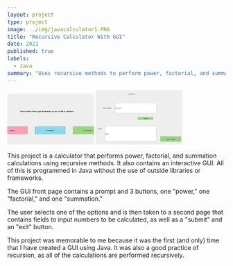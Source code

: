 ```yaml
---
layout: project
type: project
image: ../img/javacalculator1.PNG
title: "Recursive Calculator With GUI"
date: 2021
published: true
labels:
  - Java
summary: "Uses recursive methods to perform power, factorial, and summation calculations. Interacts with user using an interactive GUI"
---
```


<div class="text-center p-4">
  <img width="200px" src="../img/javacalculator1.PNG" class="img-thumbnail" >
  <img width="200px" src="../img/javacalculator2.PNG" class="img-thumbnail" >
</div>

This project is a calculator that performs power, factorial, and summation calculations using recursive methods. It also contains an interactive GUI. All of this is programmed in Java without the use of outside libraries or frameworks.<br>

The GUI front page contains a prompt and 3 buttons, one "power," one "factorial," and one "summation."<br>

The user selects one of the options and is then taken to a second page that contains fields to input numbers to be calculated, as well as a "submit" and an "exit" button.<br>

This project was memorable to me because it was the first (and only) time that I have created a GUI using Java. It was also a good practice of recursion, as all of the calculations are performed recursively.
